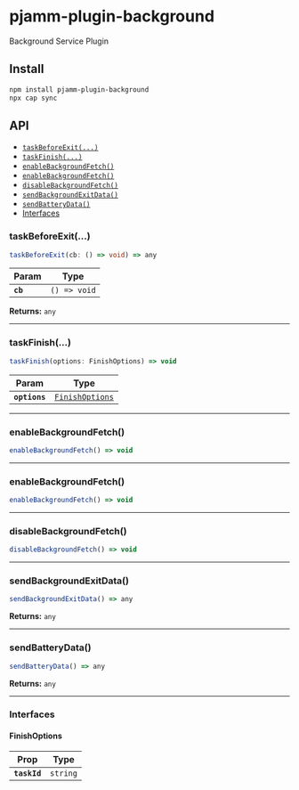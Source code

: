 # pjamm-plugin-background

Background Service Plugin

## Install

```bash
npm install pjamm-plugin-background
npx cap sync
```

## API

<docgen-index>

* [`taskBeforeExit(...)`](#taskbeforeexit)
* [`taskFinish(...)`](#taskfinish)
* [`enableBackgroundFetch()`](#enablebackgroundfetch)
* [`enableBackgroundFetch()`](#enablebackgroundfetch)
* [`disableBackgroundFetch()`](#disablebackgroundfetch)
* [`sendBackgroundExitData()`](#sendbackgroundexitdata)
* [`sendBatteryData()`](#sendbatterydata)
* [Interfaces](#interfaces)

</docgen-index>

<docgen-api>
<!--Update the source file JSDoc comments and rerun docgen to update the docs below-->

### taskBeforeExit(...)

```typescript
taskBeforeExit(cb: () => void) => any
```

| Param    | Type                       |
| -------- | -------------------------- |
| **`cb`** | <code>() =&gt; void</code> |

**Returns:** <code>any</code>

--------------------


### taskFinish(...)

```typescript
taskFinish(options: FinishOptions) => void
```

| Param         | Type                                                    |
| ------------- | ------------------------------------------------------- |
| **`options`** | <code><a href="#finishoptions">FinishOptions</a></code> |

--------------------


### enableBackgroundFetch()

```typescript
enableBackgroundFetch() => void
```

--------------------


### enableBackgroundFetch()

```typescript
enableBackgroundFetch() => void
```

--------------------


### disableBackgroundFetch()

```typescript
disableBackgroundFetch() => void
```

--------------------


### sendBackgroundExitData()

```typescript
sendBackgroundExitData() => any
```

**Returns:** <code>any</code>

--------------------


### sendBatteryData()

```typescript
sendBatteryData() => any
```

**Returns:** <code>any</code>

--------------------


### Interfaces


#### FinishOptions

| Prop         | Type                |
| ------------ | ------------------- |
| **`taskId`** | <code>string</code> |

</docgen-api>

